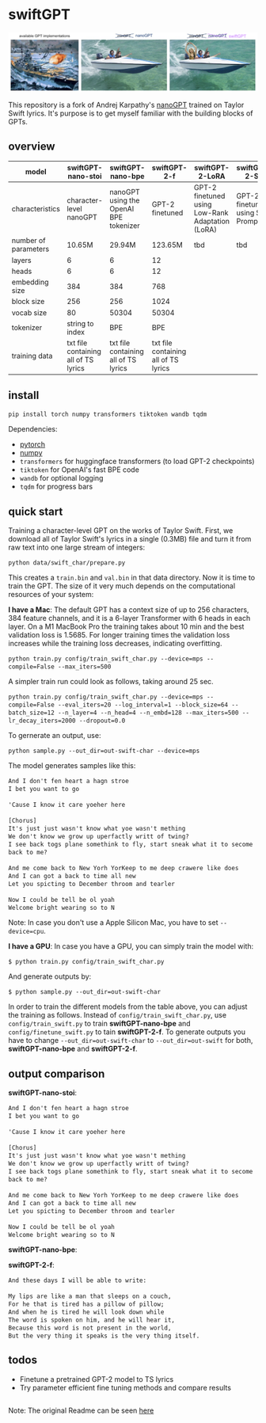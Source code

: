
# swiftGPT

![nanoGPT](assets/swiftGPT.png)

This repository is a fork of Andrej Karpathy's [nanoGPT](https://github.com/karpathy/nanoGPT) trained on Taylor Swift lyrics. It's purpose is to get myself familiar with the building blocks of GPTs.

## overview

|model|swiftGPT-nano-stoi|swiftGPT-nano-bpe|swiftGPT-2-f|swiftGPT-2-LoRA|swiftGPT-2-SP|
|----|----|----|----|----|----|
|characteristics|character-level nanoGPT|nanoGPT using the OpenAI BPE tokenizer|GPT-2 finetuned|GPT-2 finetuned using Low-Rank Adaptation (LoRA)|GPT-2 finetuned using Soft Prompts|
|number of parameters|10.65M|29.94M|123.65M|tbd|tbd|
|layers|6|6|12|
|heads|6|6|12|
|embedding size|384|384|768|
|block size|256|256|1024|
|vocab size|80|50304|50304|
|tokenizer|string to index|BPE|BPE|
|training data|txt file containing all of TS lyrics|txt file containing all of TS lyrics|txt file containing all of TS lyrics|

## install

```
pip install torch numpy transformers tiktoken wandb tqdm
```

Dependencies:

- [pytorch](https://pytorch.org)
- [numpy](https://numpy.org/install/)
-  `transformers` for huggingface transformers (to load GPT-2 checkpoints)
-  `tiktoken` for OpenAI's fast BPE code
-  `wandb` for optional logging
-  `tqdm` for progress bars

## quick start

Training a character-level GPT on the works of Taylor Swift. First, we download all of Taylor Swift's lyrics in a single (0.3MB) file and turn it from raw text into one large stream of integers:

```
python data/swift_char/prepare.py
```

This creates a `train.bin` and `val.bin` in that data directory. Now it is time to train the GPT. The size of it very much depends on the computational resources of your system:

**I have a Mac**: 
The default GPT has a context size of up to 256 characters, 384 feature channels, and it is a 6-layer Transformer with 6 heads in each layer. On a M1 MacBook Pro the training takes about 10 min and the best validation loss is 1.5685. For longer training times the validation loss increases while the training loss decreases, indicating overfitting.

```
python train.py config/train_swift_char.py --device=mps --compile=False --max_iters=500
```

A simpler train run could look as follows, taking around 25 sec.

```
python train.py config/train_swift_char.py --device=mps --compile=False --eval_iters=20 --log_interval=1 --block_size=64 --batch_size=12 --n_layer=4 --n_head=4 --n_embd=128 --max_iters=500 --lr_decay_iters=2000 --dropout=0.0
```

To gernerate an output, use:

```
python sample.py --out_dir=out-swift-char --device=mps
```

The model generates samples like this:

```
And I don't fen heart a hagn stroe
I bet you want to go

'Cause I know it care yoeher here

[Chorus]
It's just just wasn't know what yoe wasn't mething
We don't know we grow up uperfactly writt of twing?
I see back togs plane somethink to fly, start sneak what it to secome back to me?

And me come back to New Yorh YorKeep to me deep crawere like does
And I can got a back to time all new
Let you spicting to December throom and tearler

Now I could be tell be ol yoah
Welcome bright wearing so to N
```

Note: In case you don't use a Apple Silicon Mac, you have to set `--device=cpu`.


**I have a GPU**: 
In case you have a GPU, you can simply train the model with:

```
$ python train.py config/train_swift_char.py
```

And generate outputs by:

```
$ python sample.py --out_dir=out-swift-char
```

In order to train the different models from the table above, you can adjust the training as follows. Instead of `config/train_swift_char.py`, use `config/train_swift.py` to train **swiftGPT-nano-bpe** and `config/finetune_swift.py` to tain **swiftGPT-2-f**. 
To generate outputs you have to change `--out_dir=out-swift-char` to `--out_dir=out-swift` for both, **swiftGPT-nano-bpe** and **swiftGPT-2-f**.

## output comparison

**swiftGPT-nano-stoi**:
```
And I don't fen heart a hagn stroe
I bet you want to go

'Cause I know it care yoeher here

[Chorus]
It's just just wasn't know what yoe wasn't mething
We don't know we grow up uperfactly writt of twing?
I see back togs plane somethink to fly, start sneak what it to secome back to me?

And me come back to New Yorh YorKeep to me deep crawere like does
And I can got a back to time all new
Let you spicting to December throom and tearler

Now I could be tell be ol yoah
Welcome bright wearing so to N
```

**swiftGPT-nano-bpe**:

**swiftGPT-2-f**:
```
And these days I will be able to write:

My lips are like a man that sleeps on a couch,
For he that is tired has a pillow of pillow;
And when he is tired he will look down while
The word is spoken on him, and he will hear it,
Because this word is not present in the world,
But the very thing it speaks is the very thing itself.
```



## todos

- Finetune a pretrained GPT-2 model to TS lyrics
- Try parameter efficient fine tuning methods and compare results

##

Note: The original Readme can be seen [here](https://github.com/karpathy/nanoGPT/blob/master/README.md)